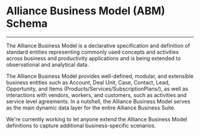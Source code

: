 
# Alliance Business Model (ABM) Schema
---

The Alliance Business Model is a declarative specification and definition of standard entities representing commonly used concepts and activities across business and productivity applications and is being extended to observational and analytical data. 


The Alliance Business Model provides well-defined, modular, and extensible business entities such as Account, Deal Unit, Case, Contact, Lead, Opportunity, and Items (Products/Services/SubscriptionPlans/), as well as interactions with vendors, workers, and customers, such as activities and service level agreements. 
In a nutshell, the Alliance Business Model serves as the main dynamic data layer for the entire Alliance Business Suite.

We're currently working to let anyone extend the Alliance Business Model definitions to capture additional business-specific scenarios.
